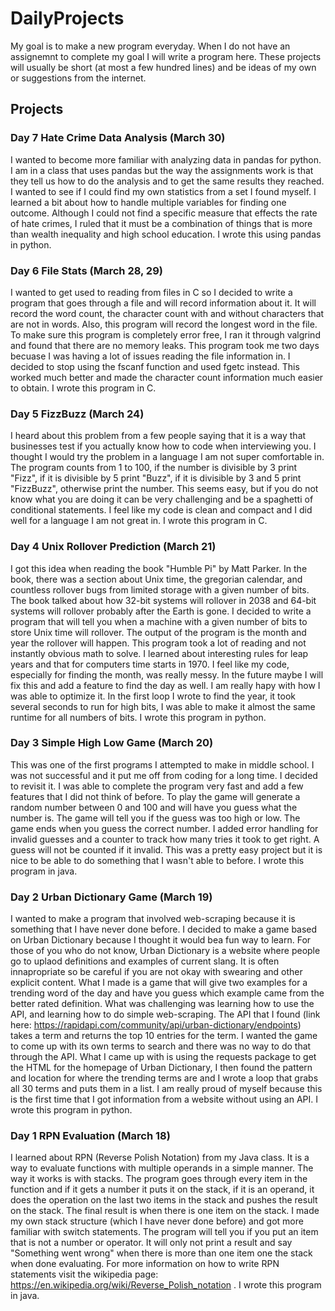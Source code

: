 # DailyProjects

My goal is to make a new program everyday. When I do not have an assignemnt to complete my goal I will write a program here. These projects will usually be short (at most a few hundred lines) and be ideas of my own or suggestions from the internet.

## Projects

### Day 7 Hate Crime Data Analysis (March 30)
I wanted to become more familiar with analyzing data in pandas for python. I am in a class that uses pandas but the way the assignments work is that they tell us how to do the analysis and to get the same results they reached. I wanted to see if I could find my own statistics from a set I found myself. I learned a bit about how to handle multiple variables for finding one outcome. Although I could not find a specific measure that effects the rate of hate crimes, I ruled that it must be a combination of things that is more than wealth inequality and high school education. I wrote this using pandas in python.

### Day 6 File Stats (March 28, 29)
I wanted to get used to reading from files in C so I decided to write a program that goes through a file and will record information about it. It will record the word count, the character count with and without characters that are not in words. Also, this program will record the longest word in the file. To make sure this program is completely error free, I ran it through valgrind and found that there are no memory leaks. This program took me two days becuase I was having a lot of issues reading the file information in. I decided to stop using the fscanf function and used fgetc instead. This worked much better and made the character count information much easier to obtain. I wrote this program in C.

### Day 5 FizzBuzz (March 24)
I heard about this problem from a few people saying that it is a way that businesses test if you actually know how to code when interviewing you. I thought I would try the problem in a language I am not super comfortable in. The program counts from 1 to 100, if the number is divisible by 3 print "Fizz", if it is divisible by 5 print "Buzz", if it is divisible by 3 and 5 print "FizzBuzz", otherwise print the number. This seems easy, but if you do not know what you are doing it can be very challenging and be a spaghetti of conditional statements. I feel like my code is clean and compact and I did well for a language I am not great in. I wrote this program in C.

### Day 4 Unix Rollover Prediction (March 21)
I got this idea when reading the book "Humble Pi" by Matt Parker. In the book, there was a section about Unix time, the gregorian calendar, and countless rollover bugs from limited storage with a given number of bits. The book talked about how 32-bit systems will rollover in 2038 and 64-bit systems will rollover probably after the Earth is gone. I decided to write a program that will tell you when a machine with a given number of bits to store Unix time will rollover. The output of the program is the month and year the rollover will happen. This program took a lot of reading and not instantly obvious math to solve. I learned about interesting rules for leap years and that for computers time starts in 1970. I feel like my code, especially for finding the month, was really messy. In the future maybe I will fix this and add a feature to find the day as well. I am really hapy with how I was able to optimize it. In the first loop I wrote to find the year, it took several seconds to run for high bits, I was able to make it almost the same runtime for all numbers of bits. I wrote this program in python.

### Day 3 Simple High Low Game (March 20)
This was one of the first programs I attempted to make in middle school. I was not successful and it put me off from coding for a long time. I decided to revisit it. I was able to complete the program very fast and add a few features that I did not think of before. To play the game will generate a random number between 0 and 100 and will have you guess what the number is. The game will tell you if the guess was too high or low. The game ends when you guess the correct number. I added error handling for invalid guesses and a counter to track how many tries it took to get right. A guess will not be counted if it invalid. This was a pretty easy project but it is nice to be able to do something that I wasn't able to before. I wrote this program in java.

### Day 2 Urban Dictionary Game (March 19)
I wanted to make a program that involved web-scraping because it is something that I have never done before.
I decided to make a game based on Urban Dictionary because I thought it would bea fun way to learn. For those of you who do not know, Urban Dictionary is a website where people go to uplaod definitions and examples of current slang.
It is often innapropriate so be careful if you are not okay with swearing and other explicit content. What I made is a game that will give two examples for a trending word of the day and have you guess which example came from the better rated definition. What was challenging was learning how to use the API, and learning how to do simple web-scraping. The API that I found (link here: https://rapidapi.com/community/api/urban-dictionary/endpoints) takes a term and returns the top 10 entries for the term. I wanted the game to come up with its own terms to search and there was no way to do that through the API. What I came up with is using the requests package to get the HTML for the homepage of Urban Dictionary, I then found the pattern and location for where the trending terms are and I wrote a loop that grabs all 30 terms and puts them in a list. I am really proud of myself because this is the first time that I got information from a website without using an API. I wrote this program in python.

### Day 1 RPN Evaluation (March 18)
 I learned about RPN (Reverse Polish Notation) from my Java class. 
It is a way to evaluate functions with multiple operands in a simple manner. 
The way it works is with stacks. 
The program goes through every item in the function and if it gets a number it puts it on the stack, if it is an operand, it does the operation on the last two items in the stack and pushes the result on the stack. 
The final result is when there is one item on the stack.
I made my own stack structure (which I have never done before) and got more familiar with switch statements.
The program will tell you if you put an item that is not a number or operator.
It will only not print a result and say "Something went wrong" when there is more than one item one the stack when done evaluating.
For more information on how to write RPN statements visit the wikipedia page: https://en.wikipedia.org/wiki/Reverse_Polish_notation . I wrote this program in java.


